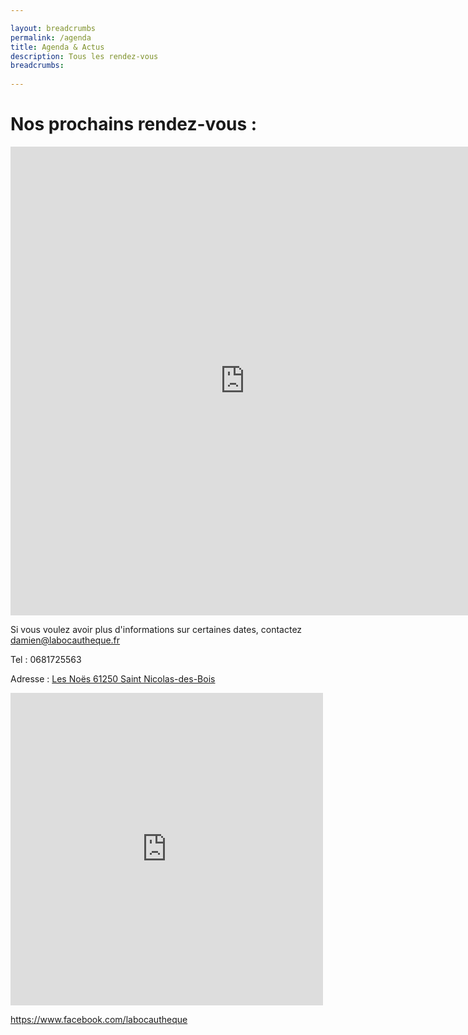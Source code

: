 ```yaml
---

layout: breadcrumbs
permalink: /agenda
title: Agenda & Actus
description: Tous les rendez-vous
breadcrumbs:
  
---
```



# Nos prochains rendez-vous :

<iframe src="https://calendar.google.com/calendar/embed?src=9n8ifmcj5qb2u6qh1bgsdj215k%40group.calendar.google.com&ctz=Europe%2FParis" style="border: 0" width="750" height="750" frameborder="0" scrolling="no"></iframe>


Si vous voulez avoir plus d'informations sur certaines dates, contactez damien@labocautheque.fr

Tel : 0681725563

Adresse : [Les Noës 61250 Saint Nicolas-des-Bois](https://www.google.com/maps/place/Les+No%C3%ABs,+61250+Saint-Nicolas-des-Bois/data=!4m2!3m1!1s0x4809e20eb4ca68c7:0xa1bfde62ea680501?sa=X&ved=2ahUKEwjbtbakwaT1AhWHBGMBHYHHDksQ8gF6BAgPEAE)

<iframe src="https://www.facebook.com/plugins/page.php?href=https%3A%2F%2Fwww.facebook.com%2Flabocautheque&tabs=timeline&width=750&height=750&small_header=true&adapt_container_width=true&hide_cover=true&show_facepile=true&appId" width="500" height="500" style="border:none;overflow:hidden" scrolling="no" frameborder="0" allowfullscreen="true" allow="autoplay; clipboard-write; encrypted-media; picture-in-picture; web-share"></iframe>

https://www.facebook.com/labocautheque
